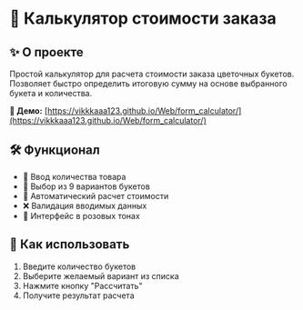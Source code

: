 # 💐 Калькулятор стоимости заказа

## ✨ О проекте

Простой калькулятор для расчета стоимости заказа цветочных букетов. Позволяет быстро определить итоговую сумму на основе выбранного букета и количества.

**🔗 Демо:** [https://vikkkaaa123.github.io/Web/form_calculator/](https://vikkkaaa123.github.io/Web/form_calculator/)


## 🛠 Функционал

- 📝 Ввод количества товара
- 🌹 Выбор из 9 вариантов букетов
- 🧮 Автоматический расчет стоимости
- ❌ Валидация вводимых данных
- 💖 Интерфейс в розовых тонах

## 🚀 Как использовать

1. Введите количество букетов
2. Выберите желаемый вариант из списка
3. Нажмите кнопку "Рассчитать"
4. Получите результат расчета
